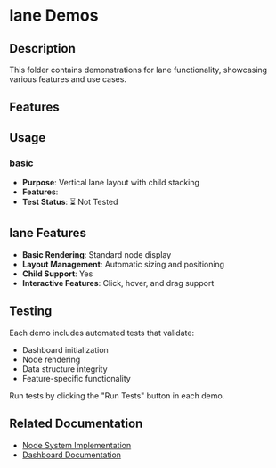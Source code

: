 # lane Demos

## Description

This folder contains demonstrations for lane functionality, showcasing various features and use cases.

## Features



## Usage

### basic
- **Purpose**: Vertical lane layout with child stacking
- **Features**: 
- **Test Status**: ⏳ Not Tested

## lane Features

- **Basic Rendering**: Standard node display
- **Layout Management**: Automatic sizing and positioning
- **Child Support**: Yes
- **Interactive Features**: Click, hover, and drag support

## Testing

Each demo includes automated tests that validate:
- Dashboard initialization
- Node rendering
- Data structure integrity
- Feature-specific functionality

Run tests by clicking the "Run Tests" button in each demo.

## Related Documentation

- [Node System Implementation](../7_dashboard/implementation-nodes.md)
- [Dashboard Documentation](../7_dashboard/readme.md)